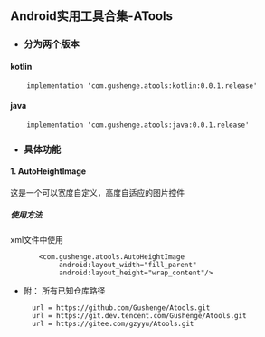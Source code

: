## Android实用工具合集-ATools

- ### 分为两个版本
#### kotlin
        implementation 'com.gushenge.atools:kotlin:0.0.1.release'
#### java
        implementation 'com.gushenge.atools:java:0.0.1.release'
        

- ### 具体功能

#### 1. AutoHeightImage
这是一个可以宽度自定义，高度自适应的图片控件
##### 使用方法
xml文件中使用

           <com.gushenge.atools.AutoHeightImage
                android:layout_width="fill_parent"
                android:layout_height="wrap_content"/>



- 附：
所有已知仓库路径
        
	    url = https://github.com/Gushenge/Atools.git
	    url = https://git.dev.tencent.com/Gushenge/Atools.git
	    url = https://gitee.com/gzyyu/Atools.git